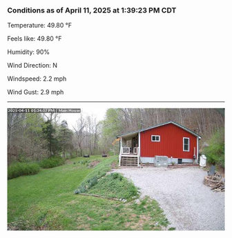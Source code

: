 ### Conditions as of April 11, 2025 at 1:39:23 PM CDT 

Temperature: 49.80 &deg;F

Feels like: 49.80 &deg;F

Humidity: 90%

Wind Direction: N

Windspeed: 2.2 mph

Wind Gust: 2.9 mph

---

<img src="./images/latest.jpeg"/>

